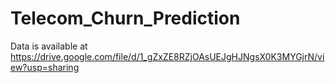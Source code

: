 # Telecom_Churn_Prediction

Data is available at https://drive.google.com/file/d/1_gZxZE8RZjOAsUEJgHJNgsX0K3MYGjrN/view?usp=sharing

